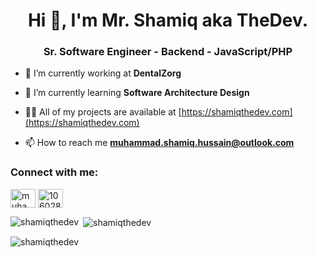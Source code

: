 <h1 align="center">Hi 👋, I'm Mr. Shamiq aka TheDev.</h1>
<h3 align="center">Sr. Software Engineer - Backend - JavaScript/PHP</h3>

- 🔭 I’m currently working at **DentalZorg**

- 🌱 I’m currently learning **Software Architecture Design**

- 👨‍💻 All of my projects are available at [https://shamiqthedev.com](https://shamiqthedev.com)

- 📫 How to reach me **muhammad.shamiq.hussain@outlook.com**

<h3 align="left">Connect with me:</h3>
<p align="left">
<a href="https://linkedin.com/in/muhammad-shamiq-hussain" target="blank"><img align="center" src="https://raw.githubusercontent.com/rahuldkjain/github-profile-readme-generator/master/src/images/icons/Social/linked-in-alt.svg" alt="muhammad-shamiq-hussain" height="30" width="40" /></a>
<a href="https://stackoverflow.com/users/10602855" target="blank"><img align="center" src="https://raw.githubusercontent.com/rahuldkjain/github-profile-readme-generator/master/src/images/icons/Social/stack-overflow.svg" alt="10602855" height="30" width="40" /></a>
</p>

<p><img align="left" src="https://github-readme-stats.vercel.app/api/top-langs?username=shamiqthedev&show_icons=true&locale=en&layout=compact" alt="shamiqthedev" /></p>

<p>&nbsp;<img align="center" src="https://github-readme-stats.vercel.app/api?username=shamiqthedev&show_icons=true&locale=en" alt="shamiqthedev" /></p>

<p><img align="center" src="https://github-readme-streak-stats.herokuapp.com/?user=shamiqthedev&" alt="shamiqthedev" /></p>
